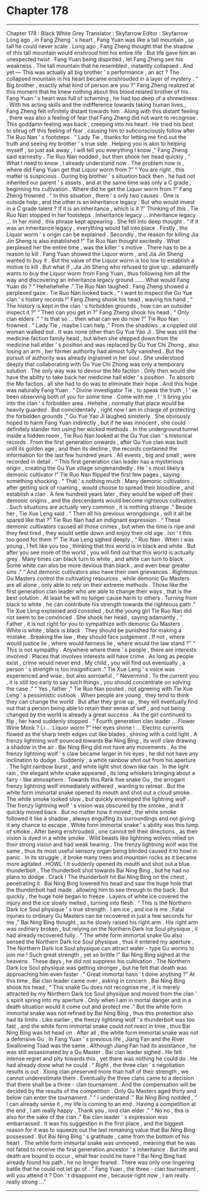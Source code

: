 
# Chapter 178


---

Chapter 178 : Black White Grey
Translator :
Skyfarrow
Editor :
Skyfarrow
Long ago , in Fang Zheng ’ s heart , Fang Yuan was like a tall mountain , so tall he could never scale .
Long ago , Fang Zheng thought that the shadow of this tall mountain would enshroud him his entire life .
But life gave him an unexpected twist .
Fang Yuan being dispirited , let Fang Zheng see his weakness . The tall mountain that he resembled , instantly collapsed .
And yet —
This was actually all big brother ’ s performance , an act ?
The collapsed mountain in his heart became enshrouded in a layer of mystery .
“ Big brother , exactly what kind of person are you ?”
Fang Zheng realized at this moment that he knew nothing about this blood related brother of his .
Fang Yuan ’ s heart was full of scheming , he had too deep of a shrewdness . With his acting skills and the indifference towards taking human lives , Fang Zheng felt infinitely distant towards him .
Along with this distant feeling , there was also a feeling of fear that Fang Zheng did not want to recognise .
This goddamn feeling was back , creeping into his heart .
He tried his best to shrug off this feeling of fear , causing him to subconsciously follow after Tie Ruo Nan ’ s footsteps .
“ Lady Tie , thanks for letting me find out the truth and seeing my brother ’ s true side . Helping you is akin to helping myself , so just ask away , I will tell you everything I know ,” Fang Zheng said earnestly .
Tie Ruo Nan nodded , but then shook her head quickly , “ What I need to know , I already understand now . The problem now is , where did Fang Yuan get that Liquor worm from ?”
“ You are right , this matter is suspicious . During big brother ’ s situation back then , he had not inherited our parent ’ s assets , and at the same time was only a C grade , beginning his cultivation . Where did he get the Liquor worm from ?” Fang Zheng frowned .
“ In this situation , there ’ s only two causes . One is outside help , and the other is an inheritance legacy . But who would invest in a C grade talent ? If it is an inheritance , which is it ?” Thinking of this , Tie Ruo Nan stopped in her footsteps .
Inheritance legacy … inheritance legacy …
In her mind , this phrase kept appearing .
She fell into deep thought .
“ If it was an inheritance legacy , everything would fall into place . Firstly , the Liquor worm ’ s origin can be explained . Secondly , the reason for killing Jia Jin Sheng is also established !” Tie Ruo Nan thought excitedly .
What perplexed her the entire time , was the killer ’ s motive .
There has to be a reason to kill .
Fang Yuan showed the Liquor worm , and Jia Jin Sheng wanted to buy it . But the value of the Liquor worm is too low to establish a motive to kill .
But what if , Jia Jin Sheng who refused to give up , adamantly wants to buy the Liquor worm from Fang Yuan , thus following him all the way and discovering an inheritance legacy ground ……
What would Fang Yuan do ?
“ Hehehehehe .” Tie Ruo Nan laughed .
Fang Zheng showed a perplexed gaze .
Tie Ruo Nan looked back , “ I want to inspect the Gu Yue clan ’ s history records !”
Fang Zheng shook his head , waving his hand , “ The history is kept in the clan ’ s forbidden grounds , how can an outsider inspect it ?”
“ Then can you get in ?”
Fang Zheng shook his head , “ Only clan elders .”
“ Is that so … then what can we do now ?” Tie Ruo Nan frowned .
“ Lady Tie , maybe I can help .” From the shadows , a crippled old woman walked out .
It was none other than Gu Yue Yao Ji .
She was still the medicine faction family head , but when she stepped down from the medicine hall elder ’ s position and was replaced by Gu Yue Chi Zhong , also losing an arm , her former authority had almost fully vanished .
But the pursuit of authority was already ingrained in her soul . She understood deeply that collaborating with Gu Yue Chi Zhong was only a temporary solution . The only way was to devour the Mo faction . Only then would she have the ability to take back her medicine hall elder ’ s position .
To absorb the Mo faction , all she had to do was to eliminate their hope .
And this hope was naturally Fang Yuan .
“ Divine investigator Tie , to speak the truth , I ’ ve been observing both of you for some time . Come with me , I ’ ll bring you into the clan ’ s forbidden area . Hehehe , normally that place would be heavily guarded . But coincidentally , right now I am in charge of protecting the forbidden grounds ,” Gu Yue Yao Ji laughed sinisterly .
She obviously hoped to harm Fang Yuan indirectly , but if he was innocent , she could definitely slander him using her wicked methods .
In the underground tunnel inside a hidden room , Tie Ruo Nan looked at the Gu Yue clan ’ s historical records .
From the first generation onwards , after Gu Yue clan was built until its golden age , and then its decline , the records contained the information for the last few hundred years . All events , big and small , were recorded in detail .
“ This first generation clan leader has a mysterious origin , creating the Gu Yue village singlehandedly . He ’ s most likely a demonic cultivator !” Tie Ruo Nan flipped the first few pages , saying something shocking .
“ That ’ s nothing much . Many demonic cultivators , after getting sick of roaming , would choose to spread their bloodline , and establish a clan . A few hundred years later , they would be wiped off their demonic origins , and the descendants would become righteous cultivators . Such situations are actually very common , it is nothing strange .” Beside her , Tie Xue Leng said .
“ Then all his previous wrongdoings , will it all be spared like that ?” Tie Ruo Nan had an indignant expression . “ These demonic cultivators caused all those crimes , but when the time is ripe and they feel tired , they would settle down and enjoy their old age . Isn ’ t this too good for them ?”
Tie Xue Leng sighed deeply , “ Ruo Nan . When I was young , I felt like you too , thinking that this world is in black and white . But after you see more of the world , you will find out that this world is actually grey . Many times can black turn to white , and white can turn to black . Some white can also be more devious than black , and even bear greater sins .”
“ And demonic cultivators also have their own grievances . Righteous Gu Masters control the cultivating resources , while demonic Gu Masters are all alone , only able to rely on their extreme methods . Those like the first generation clan leader who are able to change their ways , that is the best solution . At least he will no longer cause harm to others . Turning from black to white , he can contribute his strength towards the righteous path .”
Tie Xue Leng explained and consoled , but the young girl Tie Ruo Nan did not seem to be convinced .
She shook her head , saying adamantly , “ Father , it is not right for you to sympathize with demonic Gu Masters . White is white , black is black . They should be punished for making a mistake . Breaking the law , they should face judgement . If not , where would justice lie , where would fairness lie , where would the law stand ?”
“ This is not sympathy . Anywhere where there ’ s people , there are interests involved . Places that involves interests will have crime . As long as people exist , crime would never end . My child , you will find out eventually , a person ’ s strength is too insignificant .” Tie Xue Leng ’ s voice was experienced and wise , but also sorrowful , “ Nevermind . To the current you , it is still too early to say such things , you should concentrate on solving the case .”
“ Yes , father ,” Tie Ruo Nan pouted , not agreeing with Tie Xue Leng ’ s pessimistic outlook .
When people are young , they tend to think they can change the world . But after they grow up , they will eventually find out that a person being able to retain their sense of self , and not being changed by the world is already a great success .
As the girl continued to flip , her hand suddenly stopped .
“ Fourth generation clan leader … Flower Wine Monk ? Li … Liquor worm ?” Her eyes shone !
…
Electric currents flowed as the sharp teeth edges cut like blades , shining with a cold light .
A frenzy lightning wolf pounced towards Bai Ning Bing , its wolf claw drawing a shadow in the air .
Bai Ning Bing did not have any movements . As the frenzy lightning wolf ’ s claw became larger in his eyes , he did not have any inclination to dodge .
Suddenly , a white rainbow shot out from his aperture .
The light rainbow burst , and white light shot down like rain . In the light rain , the elegant white snake appeared , its long whiskers bringing about a fairy - like atmosphere .
Towards this Rank five snake Gu , the arrogant frenzy lightning wolf immediately withered , wanting to retreat .
But the white form immortal snake opened its mouth and shot out a cloud smoke .
The white smoke looked slow , but quickly enveloped the lightning wolf .
The frenzy lightning wolf ’ s vision was obscured by the smoke , and it quickly moved back . But no matter how it moved , the white smoke followed it like a shadow , always engulfing its surroundings and not giving it any chance to escape .
White form immortal snake ’ s ability was this lump of smoke . After being enshrouded , one cannot tell their directions , as their vision is dyed in a white smoke .
Wild beasts like lightning wolves relied on their strong vision and had weak hearing . The frenzy lightning wolf was the same , thus its most useful sensory organ being blinded caused it to howl in panic . In its struggle , it broke many trees and mountain rocks as it became more agitated .
HOWL !
It suddenly opened its mouth and shot out a blue thunderbolt .
The thunderbolt shot towards Bai Ning Bing , but he had no plans to dodge .
Crack !
The thunderbolt hit Bai Ning Bing on the chest , penetrating it .
Bai Ning Bing lowered his head and saw the huge hole that the thunderbolt had made , allowing him to see through to the back .
But quickly , the huge hole began to freeze . Layers of white ice covered the injury and the ice slowly melted , turning into flesh .
“ This is the Northern Dark Ice Soul physique ’ s true strength . I am ice , and ice is me . Fatal injuries to ordinary Gu Masters can be recovered in just a few seconds for me ,” Bai Ning Bing thought , as he slowly raised his right arm .
His right arm was ordinary broken , but relying on the Northern Dark Ice Soul physique , it had already recovered fully .
“ The white form immortal snake Gu also sensed the Northern Dark Ice Soul physique , thus it entered my aperture . The Northern Dark Ice Soul physique can attract water - type Gu worms to join me ! Such great strength , yet so brittle !”
Bai Ning Bing sighed at the heavens .
These days , he did not suppress his cultivation . The Northern Dark Ice Soul physique was getting stronger , but he felt that death was approaching him even faster .
“ Great immortal hasn ’ t done anything ?” At this time , Bai clan leader came over , asking in concern .
Bai Ning Bing shook his head , “ This snake Gu does not recognise me , it is merely attracted by my Northern Dark Ice Soul physique and moved from the clan ’ s spirit spring into my aperture . Only when I am in mortal danger and in a death situation would it come out and protect me .”
But the white form immortal snake was not refined by Bai Ning Bing , thus this protection also had its limits .
Like earlier , the frenzy lightning wolf ’ s thunderbolt was too fast , and the white form immortal snake could not react in time , thus Bai Ning Bing was hit head on .
After all , the white form immortal snake was not a defensive Gu .
In Fang Yuan ’ s previous life , Jiang Fan and the River Swallowing Toad was the same . Although Jiang Fan had its assistance , he was still assassinated by a Gu Master .
Bai clan leader sighed . He felt intense regret and pity towards this , yet there was nothing he could do . He had already done what he could .
“ Right , the three clan ’ s negotiation results is out . Xiong clan preserved more than half of their strength , we cannot underestimate them . Eventually the three clans came to a decision that there shall be a three - clan tournament . And the compensation will be decided by the results of the competition . Only Gu Masters aged thirty and below can enter the tournament .”
“ I understand .” Bai Ning Bing nodded , “ I can already sense it , my life is coming to an end . Having a competition at the end , I am really happy . Thank you , lord clan elder .”
“ No no , this is also for the sake of the clan .” Bai clan leader ’ s expression was embarrassed . It was his suggestion in the first place , and the biggest reason for it was to squeeze out the last remaining value that Bai Ning Bing possessed .
But Bai Ning Bing ’ s gratitude , came from the bottom of his heart .
The white form immortal snake was unmoved , meaning that he was not fated to receive the first generation ancestor ’ s inheritance . But life and death are bound to occur , what fear could he have ?
Bai Ning Bing had already found his path , he no longer feared . There was only one lingering battle that he could not let go of .
“ Fang Yuan , the three - clan tournament , will you attend it ? Don ’ t disappoint me , because right now , I am really really strong …”

---

